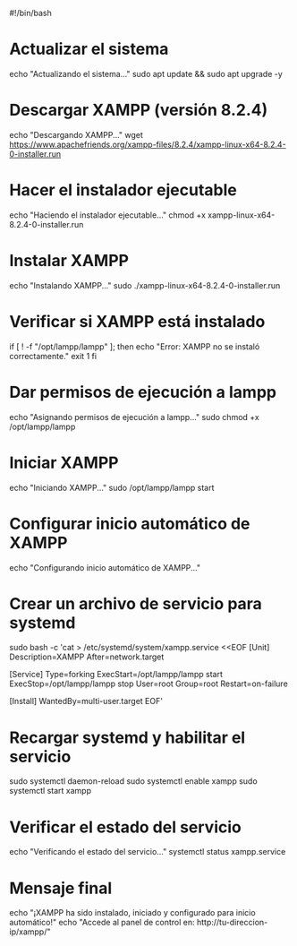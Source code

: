 #!/bin/bash

# Actualizar el sistema
echo "Actualizando el sistema..."
sudo apt update && sudo apt upgrade -y

# Descargar XAMPP (versión 8.2.4)
echo "Descargando XAMPP..."
wget https://www.apachefriends.org/xampp-files/8.2.4/xampp-linux-x64-8.2.4-0-installer.run

# Hacer el instalador ejecutable
echo "Haciendo el instalador ejecutable..."
chmod +x xampp-linux-x64-8.2.4-0-installer.run

# Instalar XAMPP
echo "Instalando XAMPP..."
sudo ./xampp-linux-x64-8.2.4-0-installer.run

# Verificar si XAMPP está instalado
if [ ! -f "/opt/lampp/lampp" ]; then
  echo "Error: XAMPP no se instaló correctamente."
  exit 1
fi

# Dar permisos de ejecución a lampp
echo "Asignando permisos de ejecución a lampp..."
sudo chmod +x /opt/lampp/lampp

# Iniciar XAMPP
echo "Iniciando XAMPP..."
sudo /opt/lampp/lampp start

# Configurar inicio automático de XAMPP
echo "Configurando inicio automático de XAMPP..."

# Crear un archivo de servicio para systemd
sudo bash -c 'cat > /etc/systemd/system/xampp.service <<EOF
[Unit]
Description=XAMPP
After=network.target

[Service]
Type=forking
ExecStart=/opt/lampp/lampp start
ExecStop=/opt/lampp/lampp stop
User=root
Group=root
Restart=on-failure

[Install]
WantedBy=multi-user.target
EOF'

# Recargar systemd y habilitar el servicio
sudo systemctl daemon-reload
sudo systemctl enable xampp
sudo systemctl start xampp

# Verificar el estado del servicio
echo "Verificando el estado del servicio..."
systemctl status xampp.service

# Mensaje final
echo "¡XAMPP ha sido instalado, iniciado y configurado para inicio automático!"
echo "Accede al panel de control en: http://tu-direccion-ip/xampp/"
